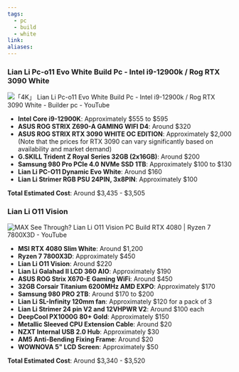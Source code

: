 ```yaml
---
tags:
  - pc
  - build
  - white
link: 
aliases:
---
```


### Lian Li Pc-o11 Evo White Build Pc - Intel i9-12900k / Rog RTX 3090 White


![「4K」 Lian Li Pc-o11 Evo White Build Pc - Intel i9-12900k / Rog RTX 3090 White - Builder pc - YouTube](https://www.youtube.com/watch?v=kEgLie-LEuQ)


- **Intel Core i9-12900K**: Approximately $555 to $595
- **ASUS ROG STRIX Z690-A GAMING WIFI D4**: Around $320
- **ASUS ROG STRIX RTX 3090 WHITE OC EDITION**: Approximately $2,000 (Note that the prices for RTX 3090 can vary significantly based on availability and market demand)
- **G.SKILL Trident Z Royal Series 32GB (2x16GB)**: Around $200
- **Samsung 980 Pro PCIe 4.0 NVMe SSD 1TB**: Approximately $100 to $130
- **Lian Li PC-O11 Dynamic Evo White**: Around $160
- **Lian Li Strimer RGB PSU 24PIN, 3x8PIN**: Approximately $100

**Total Estimated Cost**: Around $3,435 - $3,505



### Lian Li O11 Vision


![MAX See Through? Lian Li O11 Vision PC Build RTX 4080 | Ryzen 7 7800X3D - YouTube](https://www.youtube.com/watch?v=Sdv_27eFzGE)

- **MSI RTX 4080 Slim White**: Around $1,200
- **Ryzen 7 7800X3D**: Approximately $450
- **Lian Li O11 Vision**: Around $220
- **Lian Li Galahad II LCD 360 AIO**: Approximately $190
- **ASUS ROG Strix X670-E Gaming WiFi**: Around $450
- **32GB Corsair Titanium 6200MHz AMD EXPO**: Approximately $170
- **Samsung 980 PRO 2TB**: Around $170 to $200
- **Lian Li SL-Infinity 120mm fan**: Approximately $120 for a pack of 3
- **Lian Li Strimer 24 pin V2 and 12VHPWR V2**: Around $100 each
- **DeepCool PX1000G 80+ Gold**: Approximately $150
- **Metallic Sleeved CPU Extension Cable**: Around $20
- **NZXT Internal USB 2.0 Hub**: Approximately $30
- **AM5 Anti-Bending Fixing Frame**: Around $20
- **WOWNOVA 5" LCD Screen**: Approximately $50

**Total Estimated Cost**: Around $3,340 - $3,520





